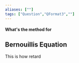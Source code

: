 ```yaml
---
aliases: [""]
tags: ["Question","QFormat3",""]
---
```


#### What's the method for
## Bernouillis Equation
This is how retard